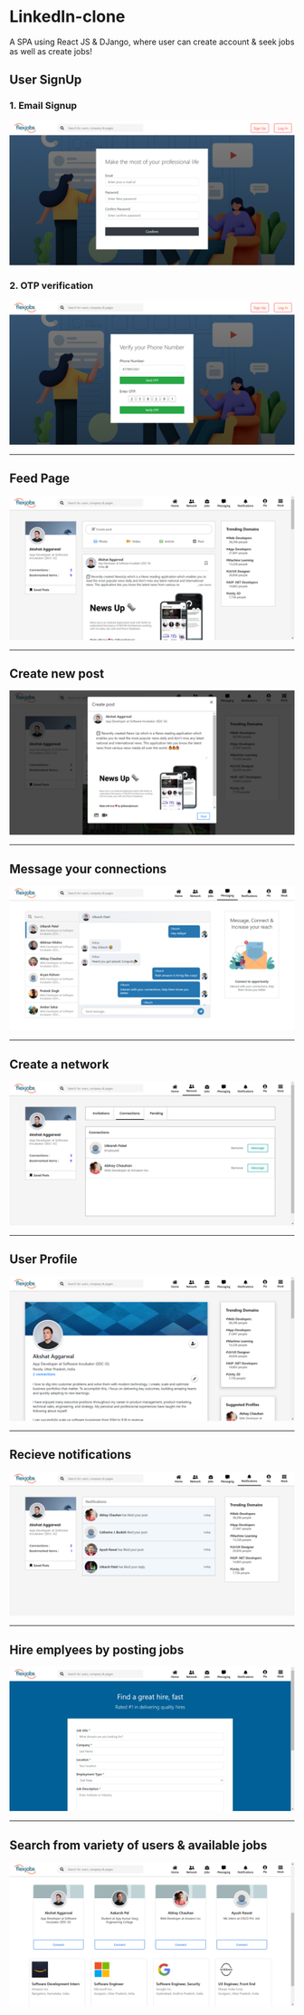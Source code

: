 # LinkedIn-clone
A SPA using React JS &amp; DJango, where user can create account &amp; seek jobs as well as create jobs! 

## User SignUp

### 1. Email Signup
<img src="Project_Img/signUp1.png">

### 2. OTP verification
<img src="Project_Img/signUp2.png">

***

## Feed Page
<img src="Project_Img/feedPage.png">

***

## Create new post
<img src="Project_Img/createPost.png">

***

## Message your connections
<img src="Project_Img/messaging.png">

***

## Create a network
<img src="Project_Img/network2.png">

***

## User Profile
<img src="Project_Img/myProfile.png">

***

## Recieve notifications
<img src="Project_Img/Notifications.png">

***

## Hire emplyees by posting jobs
<img src="Project_Img/postJobForm.png">

***

## Search from variety of users & available jobs
<img src="Project_Img/searchResults2.png">
